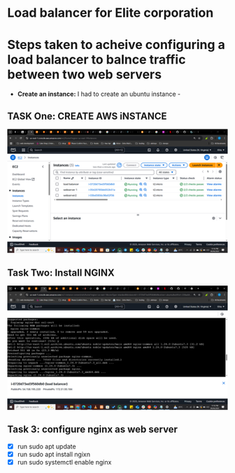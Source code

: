 # Load balancer for Elite corporation

# Steps taken to acheive configuring a load balancer to balnce traffic between two web servers

- **Create an instance:** I had to create an ubuntu instance -


## TASK One: CREATE AWS iNSTANCE
![1](img/image(2).png)

## Task Two: Install NGINX
![2](img/image(3).png)

## Task 3: configure nginx as web server
- [x] run sudo apt update
- [x] run sudo apt  install ngixn
- [x] run sudo systemctl enable nginx
